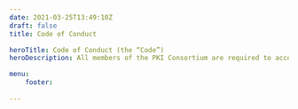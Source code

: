 ```yaml
---
date: 2021-03-25T13:49:10Z
draft: false
title: Code of Conduct

heroTitle: Code of Conduct (the “Code”)
heroDescription: All members of the PKI Consortium are required to accept and to adhere to the Code of Conduct

menu: 
    footer:
    
---
```


